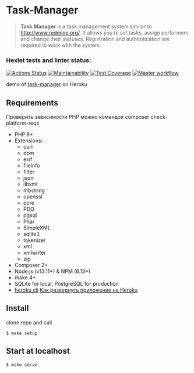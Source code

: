 # Task-Manager
> __Task Manager__ is a task management system similar to http://www.redmine.org/. It allows you to set tasks, assign performers and change their statuses. Registration and authentication are required to work with the system.

### Hexlet tests and linter status:
[![Actions Status](https://github.com/tolyod/php-project-lvl4/workflows/hexlet-check/badge.svg)](https://github.com/tolyod/php-project-lvl4/actions/workflows/hexlet-check.yml)
[![Maintainability](https://api.codeclimate.com/v1/badges/7f5fc7479c0be183961f/maintainability)](https://codeclimate.com/github/tolyod/php-project-lvl4/maintainability)
[![Test Coverage](https://api.codeclimate.com/v1/badges/7f5fc7479c0be183961f/test_coverage)](https://codeclimate.com/github/tolyod/php-project-lvl4/test_coverage)
[![Master workflow](https://github.com/tolyod/php-project-lvl4/workflows/Master%20workflow/badge.svg)](https://github.com/tolyod/php-project-lvl4/actions/workflows/master.yml)

demo of [task-manager](https://task-manager-apoloz.herokuapp.com/) on Heroku

## Requirements
Проверить зависимости PHP можно командой composer check-platform-reqs

* PHP 8+
* Extensions:
    - curl
    - dom
    - exif
    - fileinfo
    - filter
    - json
    - libxml
    - mbstring
    - openssl
    - pcre
    - PDO
    - pgsql
    - Phar
    - SimpleXML
    - sqlite3
    - tokenizer
    - xml
    - xmlwriter
    - zip
* Composer 2+
* Node.js (v13.11+) & NPM (6.13+)
* make 4+
* SQLite for local, PostgreSQL for production
* [heroku cli](https://devcenter.heroku.com/articles/heroku-cli#download-and-install) [Как развернуть приложение на Heroku](https://ru.hexlet.io/blog/posts/kak-razvernut-prilozhenie-laravel-na-heroku)



## Install
clone repo and call

`$ make setup`

## Start at localhost
`$ make serve`
